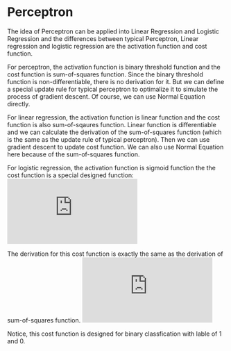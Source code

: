 # Perceptron

The idea of Perceptron can be applied into Linear Regression and Logistic Regression and the differences between typical Perceptron, Linear regression and logistic regression are the activation function and cost function.

For perceptron, the activation function is binary threshold function and the cost function is sum-of-squares function. Since the binary threshold function is non-differentiable, there is no derivation for it. But we can define a special update rule for typical perceptron to optimalize it to simulate the process of gradient descent. Of course, we can use Normal Equation directly.

For linear regression, the activation function is linear function and the cost function is also sum-of-sqaures function. Linear function is differentiable and we can calculate the derivation of the sum-of-squares function (which is the same as the update rule of typical perceptron). Then we can use gradient descent to update cost function. We can also use Normal Equation here because of the sum-of-squares function.

For logistic regression, the activation function is sigmoid function the the cost function is a special designed function: 
![equation](http://www.sciweavers.org/tex2img.php?eq=J%28%5Ctheta%29%20%3D%20%5Cfrac%7B1%7D%7Bm%7D%20%5Csum_%7Bi%3D1%7D%5Em%20%5B-y%5E%7B%28i%29%7Dlog%28h_%7B%5Ctheta%7D%28x%5E%7B%28i%29%7D%29%29-%281-y%5E%7B%28i%29%7D%29log%281-h_%7B%5Ctheta%7D%28x%5E%7B%28i%29%7D%29%29%5D&bc=White&fc=Black&im=jpg&fs=12&ff=arev&edit=0)

The derivation for this cost function is exactly the same as the derivation of sum-of-squares function. 
![equation](http://www.sciweavers.org/tex2img.php?eq=%5Cfrac%7B%5Cpartial%20J%28%5Ctheta%29%7D%7B%5Cpartial%20%5Ctheta_j%7D%3D%5Cfrac%7B1%7D%7Bm%7D%5Csum_%7Bi%3D1%7D%5E%7Bm%7D%20%28h_%7B%5Ctheta%7D%28x%5E%7B%28i%29%7D%29-y%5E%7B%28i%29%7D%29x_j%5E%7B%28i%29%7D&bc=White&fc=Black&im=jpg&fs=12&ff=arev&edit=0)

Notice, this cost function is designed for binary classfication with lable of 1 and 0.  
